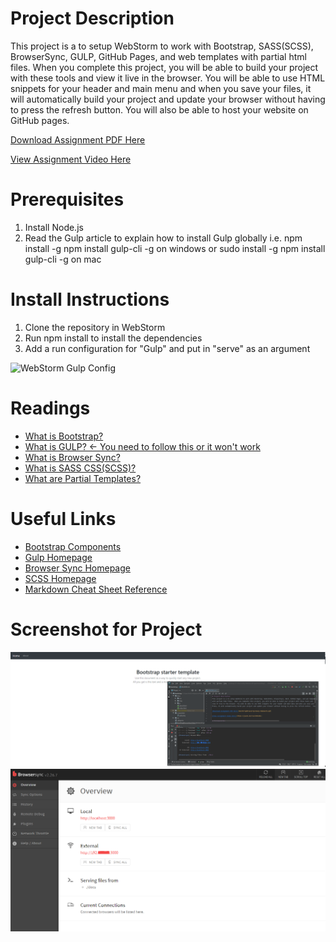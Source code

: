 # Project Description
This project is a to setup WebStorm to work with Bootstrap, SASS(SCSS), BrowserSync, GULP, GitHub Pages, and web templates 
with partial html files.  When you complete this project, you will be able to build your project with these tools and 
view it live in the browser. You will be able to use HTML snippets for your header and main menu and when you save your 
files, it will automatically build your project and update your browser without having to press the refresh button.  You will also be able to host your website on GitHub pages.

[Download Assignment PDF Here](BootStrapBrowserSyncGulp-Homework.pdf)

[View Assignment Video Here](https://youtu.be/rusniDSzXGs)

# Prerequisites
1. Install Node.js
2. Read the Gulp article to explain how to install Gulp globally i.e. npm install -g npm install gulp-cli -g on windows or sudo install -g npm install gulp-cli -g on mac

# Install Instructions
1.  Clone the repository in WebStorm
2.  Run npm install to install the dependencies
3.  Add a run configuration for "Gulp" and put in "serve" as an argument

![WebStorm Gulp Config](screenshots/gulp.png)

# Readings
* [What is Bootstrap?](https://www.tutorialrepublic.com/twitter-bootstrap-tutorial/)
* [What is GULP? <- You need to follow this or it won't work](https://www.sitepoint.com/introduction-gulp-js/)
* [What is Browser Sync?](https://torquemag.io/2017/06/automate-workflow-browsersync/)
* [What is SASS CSS(SCSS)?](https://sass-lang.com/guide)
* [What are Partial Templates?](https://github.com/xkxd/gulp-html-partial)

# Useful Links
* [Bootstrap Components](https://getbootstrap.com/2.3.2/components.html)
* [Gulp Homepage](https://gulpjs.com)
* [Browser Sync Homepage](https://browsersync.io)
* [SCSS Homepage](https://sass-lang.com/guide)
* [Markdown Cheat Sheet Reference](https://github.com/adam-p/markdown-here/wiki/Markdown-Cheatsheet)

# Screenshot for Project
![BrowserSync Screenshot](screenshots/BrowserSync.png)
![LocalHost Screenshot](screenshots/localhost.png)